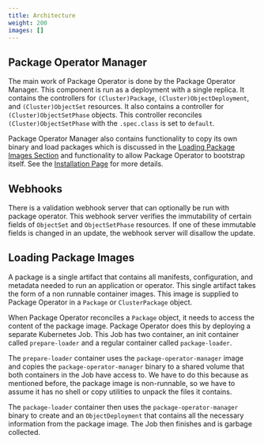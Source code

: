 ```yaml
---
title: Architecture
weight: 200
images: []
---
```


## Package Operator Manager
The main work of Package Operator is done by the Package Operator Manager. This component is run as a deployment
with a single replica. It contains the controllers for `(Cluster)Package`, `(Cluster)ObjectDeployment`, and
`(Cluster)ObjectSet` resources. It also contains a controller for `(Cluster)ObjectSetPhase` objects. This controller
reconciles `(Cluster)ObjectSetPhase` with the `.spec.class` is set to `default`.

Package Operator Manager also contains functionality to copy its own binary and load packages which is discussed
in the [Loading Package Images Section](#loading-package-images) and functionality to allow Package Operator to
bootstrap itself. See the [Installation Page](/docs/getting_started/installation/#via_package_operator) for more
details.

## Webhooks
There is a validation webhook server that can optionally be run with package operator. This webhook
server verifies the immutability of certain fields of `ObjectSet` and `ObjectSetPhase` resources.
If one of these immutable fields is changed in an update, the webhook server will disallow the update.

## Loading Package Images
A package is a single artifact that contains all manifests, configuration, and metadata needed to run an
application or operator. This single artifact takes the form of a non runnable container images. This
image is supplied to Package Operator in a `Package` or `ClusterPackage` object.

When Package Operator reconciles a `Package` object, it needs to access the content of the package image.
Package Operator does this by deploying a separate Kubernetes Job. This Job has two container, an init container
called `prepare-loader` and a regular container called `package-loader`.

The `prepare-loader` container uses the `package-operator-manager` image and copies the `package-operator-manager` binary to a shared
volume that both containers in the Job have access to. We have to do this because as mentioned before, the package
image is non-runnable, so we have to assume it has no shell or copy utilities to unpack the files it contains.

The `package-loader` container then uses the `package-operator-manager` binary to create and an `ObjectDeployment`
that contains all the necessary information from the package image. The Job then finishes and is garbage collected.


